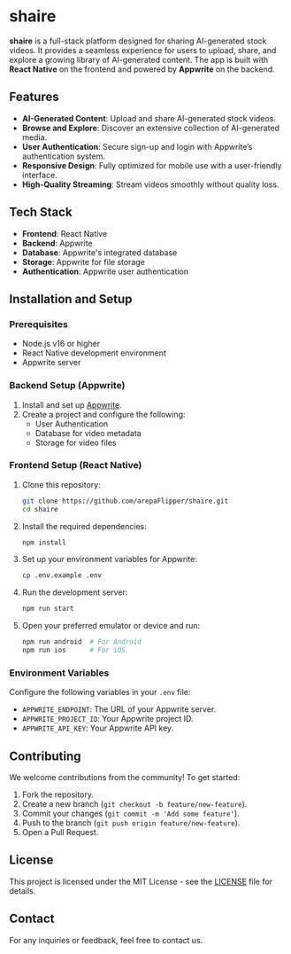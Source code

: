 # shaire

**shaire** is a full-stack platform designed for sharing AI-generated stock videos. It provides a seamless experience for users to upload, share, and explore a growing library of AI-generated content. The app is built with **React Native** on the frontend and powered by **Appwrite** on the backend.

## Features

- **AI-Generated Content**: Upload and share AI-generated stock videos.
- **Browse and Explore**: Discover an extensive collection of AI-generated media.
- **User Authentication**: Secure sign-up and login with Appwrite’s authentication system.
- **Responsive Design**: Fully optimized for mobile use with a user-friendly interface.
- **High-Quality Streaming**: Stream videos smoothly without quality loss.

## Tech Stack

- **Frontend**: React Native
- **Backend**: Appwrite
- **Database**: Appwrite\'s integrated database
- **Storage**: Appwrite for file storage
- **Authentication**: Appwrite user authentication

## Installation and Setup

### Prerequisites

- Node.js v16 or higher
- React Native development environment
- Appwrite server

### Backend Setup (Appwrite)

1. Install and set up [Appwrite](https://appwrite.io/docs/installation).
2. Create a project and configure the following:
   - User Authentication
   - Database for video metadata
   - Storage for video files

### Frontend Setup (React Native)

1. Clone this repository:

   ```bash
   git clone https://github.com/arepaFlipper/shaire.git
   cd shaire
   ```

2. Install the required dependencies:

   ```bash
   npm install
   ```

3. Set up your environment variables for Appwrite:

   ```bash
   cp .env.example .env
   ```

4. Run the development server:

   ```bash
   npm run start
   ```

5. Open your preferred emulator or device and run:

   ```bash
   npm run android  # For Android
   npm run ios      # For iOS
   ```

### Environment Variables

Configure the following variables in your `.env` file:

- `APPWRITE_ENDPOINT`: The URL of your Appwrite server.
- `APPWRITE_PROJECT_ID`: Your Appwrite project ID.
- `APPWRITE_API_KEY`: Your Appwrite API key.

## Contributing

We welcome contributions from the community! To get started:

1. Fork the repository.
2. Create a new branch (`git checkout -b feature/new-feature`).
3. Commit your changes (`git commit -m 'Add some feature'`).
4. Push to the branch (`git push origin feature/new-feature`).
5. Open a Pull Request.

## License

This project is licensed under the MIT License - see the [LICENSE](LICENSE) file for details.

## Contact

For any inquiries or feedback, feel free to contact us.

